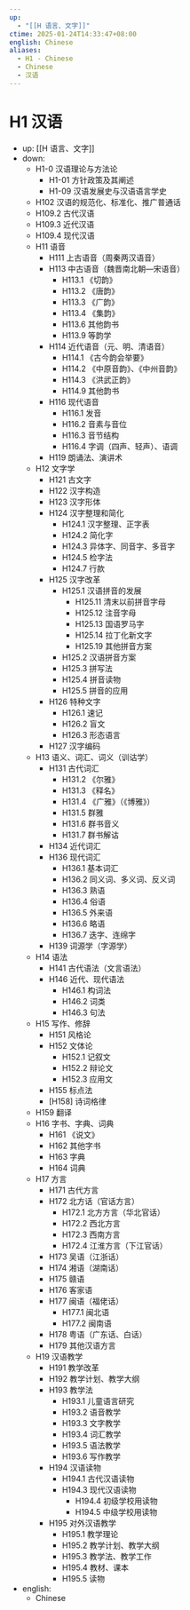 ```yaml
---
up:
  - "[[H 语言、文字]]"
ctime: 2025-01-24T14:33:47+08:00
english: Chinese
aliases:
  - H1 - Chinese
  - Chinese
  - 汉语
---
```


# H1 汉语

- up: [[H 语言、文字]]
- down:
	- H1-0 汉语理论与方法论
		- H1-01 方针政策及其阐述
		- H1-09 汉语发展史与汉语语言学史
	- H102 汉语的规范化、标准化、推广普通话
	- H109.2 古代汉语
	- H109.3 近代汉语
	- H109.4 现代汉语
	- H11 语音
		- H111 上古语音（周秦两汉语音）
		- H113 中古语音（魏晋南北朝―宋语音）
			- H113.1 《切韵》
			- H113.2 《唐韵》
			- H113.3 《广韵》
			- H113.4 《集韵》
			- H113.6 其他韵书
			- H113.9 等韵学
		- H114 近代语音（元、明、清语音）
			- H114.1 《古今韵会举要》
			- H114.2 《中原音韵》、《中州音韵》
			- H114.3 《洪武正韵》
			- H114.9 其他韵书
		- H116 现代语音
			- H116.1 发音
			- H116.2 音素与音位
			- H116.3 音节结构
			- H116.4 字调（四声、轻声）、语调
		- H119 朗诵法、演讲术
	- H12 文字学
		- H121 古文字
		- H122 汉字构造
		- H123 汉字形体
		- H124 汉字整理和简化
			- H124.1 汉字整理、正字表
			- H124.2 简化字
			- H124.3 异体字、同音字、多音字
			- H124.5 检字法
			- H124.7 行款
		- H125 汉字改革
			- H125.1 汉语拼音的发展
				- H125.11 清末以前拼音字母
				- H125.12 注音字母
				- H125.13 国语罗马字
				- H125.14 拉丁化新文字
				- H125.19 其他拼音方案
			- H125.2 汉语拼音方案
			- H125.3 拼写法
			- H125.4 拼音读物
			- H125.5 拼音的应用
		- H126 特种文字
			- H126.1 速记
			- H126.2 盲文
			- H126.3 形态语言
		- H127 汉字编码
	- H13 语义、词汇、词义（训诂学）
		- H131 古代词汇
			- H131.2 《尔雅》
			- H131.3 《释名》
			- H131.4 《广雅》（《博雅》）
			- H131.5 群雅
			- H131.6 群书音义
			- H131.7 群书解诂
		- H134 近代词汇
		- H136 现代词汇
			- H136.1 基本词汇
			- H136.2 同义词、多义词、反义词
			- H136.3 熟语
			- H136.4 俗语
			- H136.5 外来语
			- H136.6 略语
			- H136.7 迭字、连绵字
		- H139 词源学（字源学）
	- H14 语法
		- H141 古代语法（文言语法）
		- H146 近代、现代语法
			- H146.1 构词法
			- H146.2 词类
			- H146.3 句法
	- H15 写作、修辞
		- H151 风格论
		- H152 文体论
			- H152.1 记叙文
			- H152.2 辩论文
			- H152.3 应用文
		- H155 标点法
		- [H158] 诗词格律
	- H159 翻译
	- H16 字书、字典、词典
		- H161 《说文》
		- H162 其他字书
		- H163 字典
		- H164 词典
	- H17 方言
		- H171 古代方言
		- H172 北方话（官话方言）
			- H172.1 北方方言（华北官话）
			- H172.2 西北方言
			- H172.3 西南方言
			- H172.4 江淮方言（下江官话）
		- H173 吴语（江浙话）
		- H174 湘语（湖南话）
		- H175 赣语
		- H176 客家语
		- H177 闽语（福佬话）
			- H177.1 闽北语
			- H177.2 闽南语
		- H178 粤语（广东话、白话）
		- H179 其他汉语方言
	- H19 汉语教学
		- H191 教学改革
		- H192 教学计划、教学大纲
		- H193 教学法
			- H193.1 儿童语言研究
			- H193.2 语音教学
			- H193.3 文字教学
			- H193.4 词汇教学
			- H193.5 语法教学
			- H193.6 写作教学
		- H194 汉语读物
			- H194.1 古代汉语读物
			- H194.3 现代汉语读物
				- H194.4 初级学校用读物
				- H194.5 中级学校用读物
		- H195 对外汉语教学
			- H195.1 教学理论
			- H195.2 教学计划、教学大纲
			- H195.3 教学法、教学工作
			- H195.4 教材、课本
			- H195.5 读物
- english:
	- Chinese
